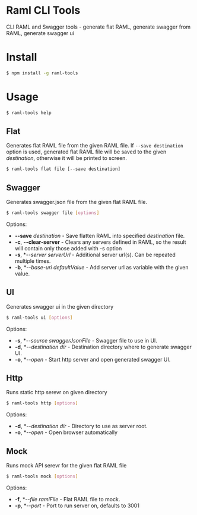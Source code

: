 # Raml CLI Tools
CLI RAML and Swagger tools - generate flat RAML, generate swagger from RAML, generate swagger ui

# Install

```bash
$ npm install -g raml-tools
```

# Usage

```bash
$ raml-tools help
```

## Flat

Generates flat RAML file from the given RAML file. If `--save destination` option is used, generated flat RAML file
will be saved to the given *destination*, otherwise it will be printed to screen. 

```bash
$ raml-tools flat file [--save destination]
```

## Swagger

Generates swagger.json file from the given flat RAML file. 

```bash
$ raml-tools swagger file [options]
```

Options:
* **--save** _destination_ - Save flatten RAML into specified *destination* file.
* **-c**, **--clear-server** - Clears any servers defined in RAML, so the result will contain only those added with -s option
* **-s**, **--server* _serverUrl_ - Additional server url(s). Can be repeated multiple times.
* **-b**, **--base-uri* _defaultValue_ - Add server url as variable with the given value.


## UI

Generates swagger ui in the given directory

```bash
$ raml-tools ui [options]
```

Options:
* **-s**, **--source* _swaggerJsonFile_ - Swagger file to use in UI.
* **-d**, **--destination* _dir_ - Destination directory where to generate swagger UI.
* **-o**, **--open* - Start http server and open generated swagger UI.


## Http

Runs static http serevr on given directory

```bash
$ raml-tools http [options]
```

Options:
* **-d**, **--destination* _dir_ - Directory to use as server root.
* **-o**, **--open* - Open browser automatically


## Mock

Runs mock API serevr for the given flat RAML file

```bash
$ raml-tools mock [options]
```

Options:
* **-f**, **--file* _ramlFile_ - Flat RAML file to mock.
* **-p**, **--port* - Port to run server on, defaults to 3001
